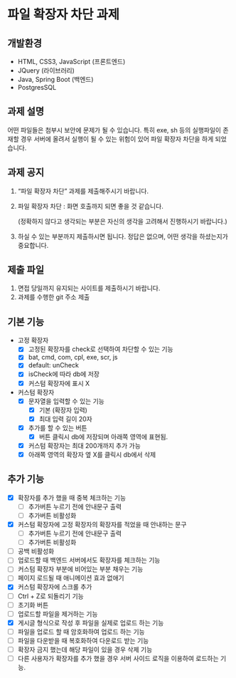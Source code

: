# 파일 확장자 차단 과제

## 개발환경

- HTML, CSS3, JavaScript (프론트엔드)
- JQuery (라이브러리)
- Java, Spring Boot (백엔드)
- PostgresSQL

## 과제 설명

어떤 파일들은 첨부시 보안에 문제가 될 수 있습니다. 특히 exe, sh 등의 실행파일이 존재할 경우 서버에 올려서 실행이 될 수 있는 위험이 있어 파일 확장자 차단을 하게 되었습니다.

## 과제 공지

1. “파일 확장자 차단” 과제를 제출해주시기 바랍니다.
2. 파일 확장자 차단 : 화면 호출까지 되면 좋을 것 같습니다.

   (정확하지 않다고 생각되는 부분은 자신의 생각을 고려해서 진행하시기 바랍니다.)

3. 하실 수 있는 부분까지 제출하시면 됩니다. 정답은 없으며, 어떤 생각을 하셨는지가 중요합니다.

## 제출 파일

1. 면접 당일까지 유지되는 사이트를 제출하시기 바랍니다.
2. 과제를 수행한 git 주소 제출

## 기본 기능

- 고정 확장자
  - [x] 고정된 확장자를 check로 선택하여 차단할 수 있는 기능
  - [x] bat, cmd, com, cpl, exe, scr, js
  - [x] default: unCheck
  - [x] isCheck에 따라 db에 저장
  - [x] 커스텀 확장자에 표시 X
- 커스텀 확장자
    - [x] 문자열을 입력할 수 있는 기능
        - [x] 기본 (확장자 입력)
        - [x] 최대 입력 길이 20자
    - [x] 추가를 할 수 있는 버튼
        - [x] 버튼 클릭시 db에 저장되며 아래쪽 영역에 표현됨.
    - [x] 커스텀 확장자는 최대 200개까지 추가 가능
    - [x] 아래쪽 영역의 확장자 옆 X를 클릭시 db에서 삭제

## 추가 기능

- [x] 확장자를 추가 했을 때 중복 체크하는 기능
  - [ ] 추가버튼 누르기 전에 안내문구 출력
  - [ ] 추가버튼 비활성화
- [x] 커스텀 확장자에 고정 확장자의 확장자를 적었을 때 안내하는 문구
    - [ ] 추가버튼 누르기 전에 안내문구 출력
    - [ ] 추가버튼 비활성화
- [ ] 공백 비활성화
- [ ] 업로드할 때 백엔드 서버에서도 확장자를 체크하는 기능 
- [ ] 커스텀 확장자 부분에 비어있는 부분 채우는 기능
- [ ] 페이지 로드될 때 애니메이션 효과 없애기
- [x] 커스텀 확장자에 스크롤 추가
- [ ] Ctrl + Z로 되돌리기 기능
- [ ] 초기화 버튼
- [ ] 업로드할 파일을 제거하는 기능
- [x] 게시글 형식으로 작성 후 파일을 실제로 업로드 하는 기능
- [ ] 파일을 업로드 할 때 암호화하여 업로드 하는 기능
- [ ] 파일을 다운받을 때 복호화하여 다운로드 받는 기능
- [ ] 확장자 금지 했는데 해당 파일이 있을 경우 삭제 기능
- [ ] 다른 사용자가 확장자를 추가 했을 경우 서버 사이드 로직을 이용하여 로드하는 기능.

